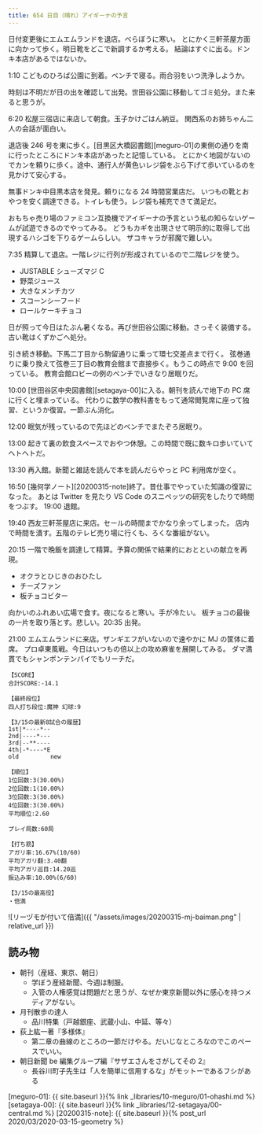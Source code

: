 ```yaml
---
title: 654 日目（晴れ）アイギーナの予言
---
```


日付変更後にエムエムランドを退店。べらぼうに寒い。
とにかく三軒茶屋方面に向かって歩く。明日靴をどこで新調するか考える。
結論はすぐに出る。ドンキ本店があるではないか。

1:10 こどものひろば公園に到着。ベンチで寝る。雨合羽をいつ洗浄しようか。

時刻は不明だが日の出を確認して出発。世田谷公園に移動してゴミ処分。また来ると思うが。

6:20 松屋三宿店に来店して朝食。玉子かけごはん納豆。
関西系のお姉ちゃん二人の会話が面白い。

退店後 246 号を東に歩く。[目黒区大橋図書館][meguro-01]の東側の通りを南に行ったところにドンキ本店があったと記憶している。
とにかく地図がないのでカンを頼りに歩く。途中、通行人が黄色いレジ袋をぶら下げて歩いているのを見かけて安心する。

無事ドンキ中目黒本店を発見。頼りになる 24 時間営業店だ。
いつもの靴とおやつを安く調達できる。トイレも使う。レジ袋も補充できて満足だ。

おもちゃ売り場のファミコン互換機でアイギーナの予言という私の知らないゲームが試遊できるのでやってみる。
どうもカギを出現させて明示的に取得して出現するハシゴを下りるゲームらしい。
ザコキャラが邪魔で難しい。

7:35 精算して退店。一階レジに行列が形成されているので二階レジを使う。

* JUSTABLE シューズマジ C
* 野菜ジュース
* 大きなメンチカツ
* スコーンシーフード
* ロールケーキチョコ

日が照って今日はたぶん暑くなる。再び世田谷公園に移動。さっそく装備する。古い靴はくずかごへ処分。

引き続き移動。下馬二丁目から駒留通りに乗って環七交差点まで行く。
弦巻通りに乗り換えて弦巻三丁目の教育会館まで直接歩く。もうこの時点で 9:00 を回っている。
教育会館ロビーの例のベンチでいきなり居眠りだ。

10:00 [世田谷区中央図書館][setagaya-00]に入る。朝刊を読んで地下の PC 席に行くと埋まっている。
代わりに数学の教科書をもって通常閲覧席に座って独習、というか復習。一節ぶん消化。

12:00 眠気が残っているので先ほどのベンチでまたぞろ居眠り。

13:00 起きて裏の飲食スペースでおやつ休憩。この時間で既に数キロ歩いていてヘトヘトだ。

13:30 再入館。新聞と雑誌を読んで本を読んだらやっと PC 利用席が空く。

16:50 [幾何学ノート][20200315-note]終了。昔仕事でやっていた知識の復習になった。
あとは Twitter を見たり VS Code のスニペッツの研究をしたりで時間をつぶす。
19:00 退館。

19:40 西友三軒茶屋店に来店。セールの時間までかなり余ってしまった。
店内で時間を潰す。五階のテレビ売り場に行くも、ろくな番組がない。

20:15 一階で晩飯を調達して精算。予算の関係で結果的におとといの献立を再現。

* オクラとひじきのおひたし
* チーズファン
* 板チョコビター

向かいのふれあい広場で食す。夜になると寒い。手が冷たい。
板チョコの最後の一片を取り落とす。悲しい。20:35 出発。

21:00 エムエムランドに来店。ザンギエフがいないので速やかに MJ の筐体に着席。
プロ卓東風戦。今日はいつもの倍以上の攻め麻雀を展開してみる。
ダマ満貫でもシャンポンテンパイでもリーチだ。

```text
【SCORE】
合計SCORE:-14.1

【最終段位】
四人打ち段位:魔神 幻球:9

【3/15の最新8試合の履歴】
1st|*----*--
2nd|----*---
3rd|--**----
4th|-*----*E
old         new

【順位】
1位回数:3(30.00%)
2位回数:1(10.00%)
3位回数:3(30.00%)
4位回数:3(30.00%)
平均順位:2.60

プレイ局数:60局

【打ち筋】
アガリ率:16.67%(10/60)
平均アガリ翻:3.40翻
平均アガリ巡目:14.20巡
振込み率:10.00%(6/60)

【3/15の最高役】
・倍満
```

![リーヅモが付いて倍満]({{ "/assets/images/20200315-mj-baiman.png" | relative_url }})

## 読み物

* 朝刊（産経、東京、朝日）
  * 学ぼう産経新聞、今週は制服。
  * 入管の人権感覚は問題だと思うが、なぜか東京新聞以外に感心を持つメディアがない。
* 月刊散歩の達人
  * 品川特集（戸越銀座、武蔵小山、中延、等々）
* 荻上紘一著『多様体』
  * 第二章の曲線のところの一節だけやる。だいじなところなのでこのペースでいい。
* 朝日新聞 be 編集グループ編『サザエさんをさがしてその 2』
  * 長谷川町子先生は「人を簡単に信用するな」がモットーであるフシがある

[meguro-01]: {{ site.baseurl }}{% link _libraries/10-meguro/01-ohashi.md %}
[setagaya-00]: {{ site.baseurl }}{% link _libraries/12-setagaya/00-central.md %}
[20200315-note]: {{ site.baseurl }}{% post_url 2020/03/2020-03-15-geometry %}
